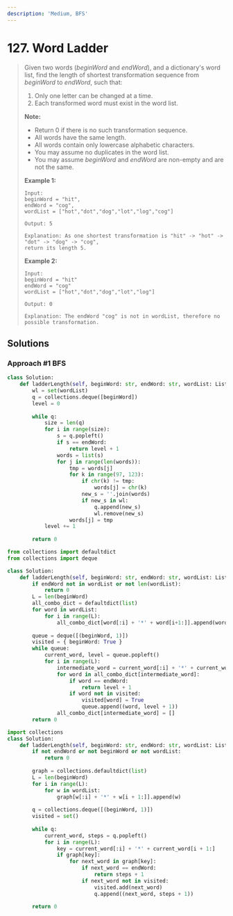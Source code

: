 ```yaml
---
description: 'Medium, BFS'
---
```


# 127. Word Ladder

> Given two words \(_beginWord_ and _endWord_\), and a dictionary's word list, find the length of shortest transformation sequence from _beginWord_ to _endWord_, such that:
>
> 1. Only one letter can be changed at a time.
> 2. Each transformed word must exist in the word list.
>
> **Note:**
>
> * Return 0 if there is no such transformation sequence.
> * All words have the same length.
> * All words contain only lowercase alphabetic characters.
> * You may assume no duplicates in the word list.
> * You may assume _beginWord_ and _endWord_ are non-empty and are not the same.
>
> **Example 1:**
>
> ```text
> Input:
> beginWord = "hit",
> endWord = "cog",
> wordList = ["hot","dot","dog","lot","log","cog"]
>
> Output: 5
>
> Explanation: As one shortest transformation is "hit" -> "hot" -> "dot" -> "dog" -> "cog",
> return its length 5.
> ```
>
> **Example 2:**
>
> ```text
> Input:
> beginWord = "hit"
> endWord = "cog"
> wordList = ["hot","dot","dog","lot","log"]
>
> Output: 0
>
> Explanation: The endWord "cog" is not in wordList, therefore no possible transformation.
> ```

## Solutions

### Approach \#1 BFS

```python
class Solution:
    def ladderLength(self, beginWord: str, endWord: str, wordList: List[str]) -> int:
        wl = set(wordList)
        q = collections.deque([beginWord])
        level = 0
        
        while q:
            size = len(q)
            for i in range(size):
                s = q.popleft()
                if s == endWord:
                    return level + 1
                words = list(s)
                for j in range(len(words)):
                    tmp = words[j]
                    for k in range(97, 123):
                        if chr(k) != tmp:
                            words[j] = chr(k)
                        new_s = ''.join(words)
                        if new_s in wl:
                            q.append(new_s)
                            wl.remove(new_s)
                    words[j] = tmp
            level += 1
            
        return 0
```

```python
from collections import defaultdict
from collections import deque

class Solution:
    def ladderLength(self, beginWord: str, endWord: str, wordList: List[str]) -> int:
        if endWord not in wordList or not len(wordList):
            return 0
        L = len(beginWord)
        all_combo_dict = defaultdict(list)
        for word in wordList:
            for i in range(L):
                all_combo_dict[word[:i] + '*' + word[i+1:]].append(word)
        
        queue = deque([(beginWord, 1)])
        visited = { beginWord: True }
        while queue:
            current_word, level = queue.popleft()
            for i in range(L):
                intermediate_word = current_word[:i] + '*' + current_word[i+1:]
                for word in all_combo_dict[intermediate_word]:
                    if word == endWord:
                        return level + 1
                    if word not in visited:
                        visited[word] = True
                        queue.append((word, level + 1))
                all_combo_dict[intermediate_word] = []
        return 0
```

```python
import collections
class Solution:
    def ladderLength(self, beginWord: str, endWord: str, wordList: List[str]) -> int:
        if not endWord or not beginWord or not wordList:
            return 0
        
        graph = collections.defaultdict(list)
        L = len(beginWord)
        for i in range(L):
            for w in wordList:
                graph[w[:i] + '*' + w[i + 1:]].append(w)
        
        q = collections.deque([(beginWord, 1)])
        visited = set()
        
        while q:
            current_word, steps = q.popleft()
            for i in range(L):
                key = current_word[:i] + '*' + current_word[i + 1:]
                if graph[key]:
                    for next_word in graph[key]:
                        if next_word == endWord:
                            return steps + 1
                        if next_word not in visited:
                            visited.add(next_word)
                            q.append((next_word, steps + 1))
                            
        return 0
```

